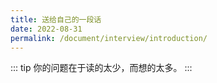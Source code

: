 ```yaml
---
title: 送给自己的一段话
date: 2022-08-31
permalink: /document/interview/introduction/
---
```


::: tip
你的问题在于读的太少，而想的太多。
:::
